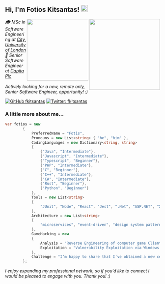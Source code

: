 <h2> Hi, I'm Fotios Kitsantas! <img src="https://em-content.zobj.net/source/animated-noto-color-emoji/356/waving-hand_1f44b.gif" width="22" /></h2>
<a href="http://www.city.ac.uk/" target="_blank"><img align='right' src="https://seeklogo.com/images/C/city-university-of-london-logo-63A9D5FB68-seeklogo.com.png" width="230"></a>
<a href="https://www.capita.com/expertise/customer-communications-digital-services" target="_blank"><img align='right' src="https://government-ict.co.uk/wp-content/uploads/2021/12/capita-secondary-logo-72-dpi.png" width="200"></a>
<p><em>🎓 MSc in Software Engineering at <a href="http://www.city.ac.uk/" target="_blank">City, University of London</a>
</br>💼 Senior Software Engineer at <a href="https://www.capita.com/expertise/customer-communications-digital-services" target="_blank">Capita Plc</a>
</br></br>Actively looking for a new, remote only, Senior Software Engineer, opportunity! :)</em></p>

[![GitHub fkitsantas](https://img.shields.io/github/followers/fkitsantas?label=follow&style=social)](https://github.com/fkitsantas) <!-- [![Linkedin: fkitsantas](https://img.shields.io/badge/-fkitsantas-blue?style=flat-square&logo=Linkedin&logoColor=white&link=https://www.linkedin.com/in/fkitsantas/)](https://www.linkedin.com/in/fkitsantas/) --> [![Twitter: fkitsantas](https://img.shields.io/twitter/follow/fkitsantas?style=social)](https://twitter.com/fkitsantas)


### A little more about me...  

```csharp
var fotios = new
        {
            PreferredName = "Fotis",
            Pronouns = new List<string> { "he", "him" },
            CodingLanguages = new Dictionary<string, string>
            {
                {"Java", "Intermediate"},
                {"Javascript", "Intermediate"},
                {"Typescript", "Beginner"},
                {"PHP", "Intermediate"},
                {"C", "Beginner"},
                {"C++", "Intermediate"},
                {"C#", "Intermediate"},
                {"Rust", "Beginner"},
                {"Python", "Beginner"}
            },
            Tools = new List<string>
            {
                "JUnit", "Node", "React", "Jest", ".Net", "ASP.NET", "XUnit.net", "Django", "Docker"
            },
            Architecture = new List<string>
            {
                "microservices", "event-driven", "design system pattern"
            },
            GameHacking = new
            {
                Analysis = "Reverse Engineering of computer game Client applications",
                Exploitation = "Vulnerability Exploitation via Windows Memory Injection"
            },
            Challenge = "I’m happy to share that I’ve obtained a new certification: Foundational C# from Microsoft!"
        };
```

<p><em>I enjoy expanding my professional network, so if you'd like to connect I would be pleased to engage with you. Thank you! :)</em></p>
